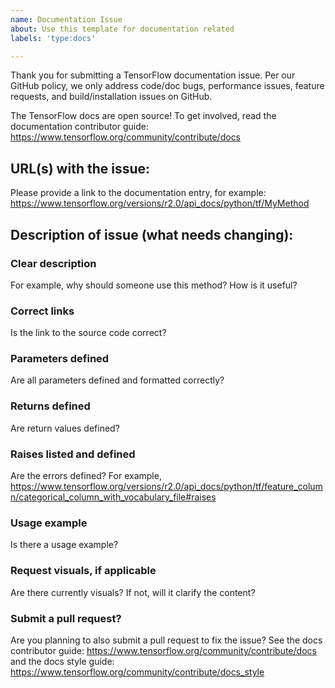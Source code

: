 ```yaml
---
name: Documentation Issue
about: Use this template for documentation related
labels: 'type:docs'

---
```


Thank you for submitting a TensorFlow documentation issue. Per our GitHub
policy, we only address code/doc bugs, performance issues, feature requests, and
build/installation issues on GitHub.

The TensorFlow docs are open source! To get involved, read the documentation
contributor guide: https://www.tensorflow.org/community/contribute/docs

## URL(s) with the issue:

Please provide a link to the documentation entry, for example:
https://www.tensorflow.org/versions/r2.0/api_docs/python/tf/MyMethod

## Description of issue (what needs changing):

### Clear description

For example, why should someone use this method? How is it useful?

### Correct links

Is the link to the source code correct?

### Parameters defined

Are all parameters defined and formatted correctly?

### Returns defined

Are return values defined?

### Raises listed and defined

Are the errors defined? For example,
https://www.tensorflow.org/versions/r2.0/api_docs/python/tf/feature_column/categorical_column_with_vocabulary_file#raises

### Usage example

Is there a usage example?

### Request visuals, if applicable

Are there currently visuals? If not, will it clarify the content?

### Submit a pull request?

Are you planning to also submit a pull request to fix the issue? See the docs
contributor guide: https://www.tensorflow.org/community/contribute/docs and the
docs style guide: https://www.tensorflow.org/community/contribute/docs_style
